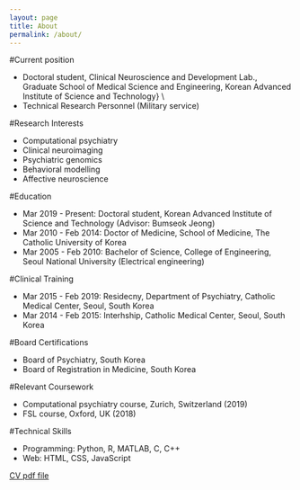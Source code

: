 ```yaml
---
layout: page
title: About
permalink: /about/
---
```


#Current position
* Doctoral student, Clinical Neuroscience and Development Lab., Graduate School of Medical Science and Engineering, Korean Advanced Institute of Science and Technology} \\
* Technical Research Personnel (Military service)

#Research Interests
* Computational psychiatry
* Clinical neuroimaging
* Psychiatric genomics
*  Behavioral modelling
*  Affective neuroscience

#Education
* Mar 2019 - Present: Doctoral student, Korean Advanced Institute of Science and Technology (Advisor: Bumseok Jeong)
* Mar 2010 - Feb 2014: Doctor of Medicine, School of Medicine, The Catholic University of Korea
* Mar 2005 - Feb 2010: Bachelor of Science, College of Engineering, Seoul National University (Electrical engineering)

#Clinical Training
* Mar 2015 - Feb 2019: Residecny, Department of Psychiatry, Catholic Medical Center, Seoul, South Korea 
* Mar 2014 - Feb 2015: Interhship, Catholic Medical Center, Seoul, South Korea 

#Board Certifications
* Board of Psychiatry, South Korea
* Board of Registration in Medicine, South Korea 

#Relevant Coursework
* Computational psychiatry course, Zurich, Switzerland (2019)
* FSL course, Oxford, UK (2018)

#Technical Skills
* Programming: Python, R, MATLAB, C, C++
* Web: HTML, CSS, JavaScript

[CV pdf file](./assets/cv.pdf)
